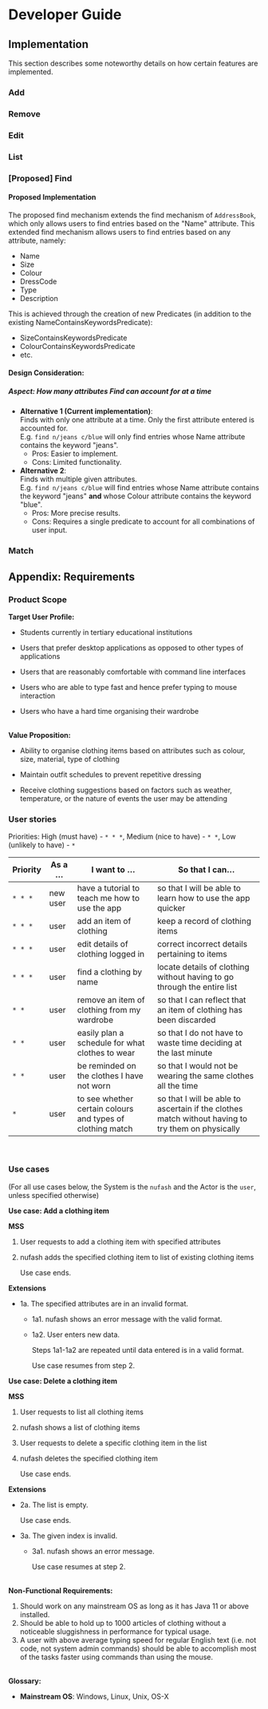 ﻿# Developer Guide

## Implementation
This section describes some noteworthy details on how certain features are implemented.

### Add

### Remove

### Edit

### List

### [Proposed] Find

#### Proposed Implementation

The proposed find mechanism extends the find mechanism of `AddressBook`, which only allows users to find entries based on the "Name" attribute. This extended find mechanism allows users to find entries based on any attribute, namely:
* Name
* Size
* Colour
* DressCode
* Type
* Description

This is achieved through the creation of new Predicates (in addition to the existing NameContainsKeywordsPredicate):
* SizeContainsKeywordsPredicate
* ColourContainsKeywordsPredicate
* etc.

#### Design Consideration:

##### Aspect: How many attributes Find can account for at a time
* **Alternative 1 (Current implementation)**: <br>
  Finds with only one attribute at a time. Only the first attribute entered is accounted for. <br>
  E.g. `find n/jeans c/blue` will only find entries whose Name attribute contains the keyword "jeans".
  * Pros: Easier to implement.
  * Cons: Limited functionality.
* **Alternative 2**: <br>
  Finds with multiple given attributes. <br>
  E.g. `find n/jeans c/blue` will find entries whose Name attribute contains the keyword "jeans" **and** whose Colour attribute contains the keyword "blue".
  * Pros: More precise results.
  * Cons: Requires a single predicate to account for all combinations of user input.

### Match

## Appendix: Requirements

### Product Scope

**Target User Profile:**

* Students currently in tertiary educational institutions

* Users that prefer desktop applications as opposed to other types of applications

* Users that are reasonably comfortable with command line interfaces

* Users who are able to type fast and hence prefer typing to mouse interaction

* Users who have a hard time organising their wardrobe
<br><br>
  

**Value Proposition:**

* Ability to organise clothing items based on attributes such as colour, size, material, type of clothing

* Maintain outfit schedules to prevent repetitive dressing

* Receive clothing suggestions based on factors such as weather, temperature, or the nature of events the user may be attending

### User stories

Priorities: High (must have) - `* * *`, Medium (nice to have) - `* *`, Low (unlikely to have) - `*`

| Priority | As a …​ | I want to …​ | So that I can…​ |  
| -------- | ------------------------------------------ | ------------------------------ | ---------------------------------------------------------------------- |  
| `* * *`  | new user                                   | have a tutorial to teach me how to use the app| so that I will be able to learn how to use the app quicker                 |  
| `* * *`  | user                                       | add an item of clothing               |        keep a record of clothing items                                                                |  
| `* * *`  | user                                       | edit details of clothing logged in                | correct incorrect details pertaining to items          |  
| `* * *`  | user                                       | find a clothing by name          | locate details of clothing without having to go through the entire list |  
| `* *`    | user                                       | remove an item of clothing from my wardrobe   | so that I can reflect that an item of clothing has been discarded                |  
|  `* *`      | user        | easily plan a schedule for what clothes to wear                                                |  so that I do not have to waste time deciding at the last minute
|  `* *`      | user        | be reminded on the clothes I have not worn                                                 |  so that I would not be wearing the same clothes all the time
|  `*`      | user        | to see whether certain colours and types of clothing match                                                 |  so that I will be able to ascertain if the clothes match without having to try them on physically
<br>

### Use cases
(For all use cases below, the System is the `nufash` and the Actor is the `user`, unless specified otherwise)

**Use case: Add a clothing item**

**MSS**

1. User requests to add a clothing item with specified attributes
2. nufash adds the specified clothing item to list of existing clothing items

   Use case ends.

**Extensions**
* 1a. The specified attributes are in an invalid format.
    * 1a1. nufash shows an error message with the valid format.

    * 1a2. User enters new data.
    
        Steps 1a1-1a2 are repeated until data entered is in a valid format.
        
        Use case resumes from step 2.

      
**Use case: Delete a clothing item**

**MSS**

1. User requests to list all clothing items
2. nufash shows a list of clothing items
3. User requests to delete a specific clothing item in the list
4. nufash deletes the specified clothing item 
   
    Use case ends.

**Extensions**
* 2a. The list is empty.
  
  Use case ends.

* 3a. The given index is invalid.
    * 3a1. nufash shows an error message.
      
        Use case resumes at step 2.
<br><br>

**Non-Functional Requirements:**
1. Should work on any mainstream OS as long as it has Java 11 or above installed.
2.  Should be able to hold up to 1000 articles of clothing without a noticeable sluggishness in performance for typical usage.
3.  A user with above average typing speed for regular English text (i.e. not code, not system admin commands) should be able to accomplish most of the tasks faster using commands than using the mouse.
<br><br>
    
**Glossary:**
* **Mainstream OS**: Windows, Linux, Unix, OS-X

